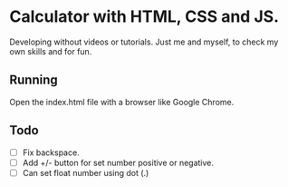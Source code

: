 # Calculator with HTML, CSS and JS.
Developing without videos or tutorials. Just me and myself, to check my own skills and for fun.

## Running
Open the index.html file with a browser like Google Chrome.


## Todo 

- [ ] Fix backspace.
- [ ] Add +/- button for set number positive or negative.
- [ ] Can set float number using dot (.)